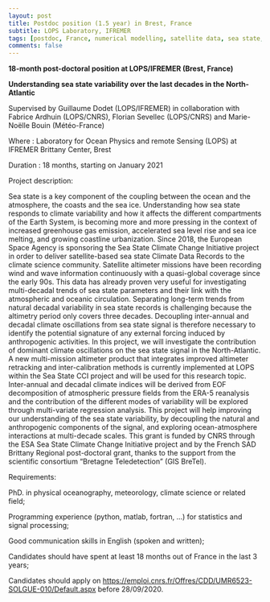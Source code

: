 ```yaml
---
layout: post
title: Postdoc position (1.5 year) in Brest, France
subtitle: LOPS Laboratory, IFREMER
tags: [postdoc, France, numerical modelling, satellite data, sea state, air-sea interactions]
comments: false
---
```



**18-month post-doctoral position at LOPS/IFREMER (Brest, France)**

**Understanding sea state variability over the last decades in the North-Atlantic**

Supervised by Guillaume Dodet (LOPS/IFREMER) in collaboration with Fabrice Ardhuin (LOPS/CNRS), Florian Sevellec (LOPS/CNRS) and Marie-Noëlle Bouin (Météo-France)

Where : Laboratory for Ocean Physics and remote Sensing (LOPS) at IFREMER Brittany Center, Brest

Duration : 18 months, starting on January 2021

Project description: 

Sea state is a key component of the coupling between the ocean and the atmosphere, the coasts and the sea ice. Understanding how sea state responds to climate variability and how it affects the different compartments of the Earth System, is becoming more and more pressing in the context of increased greenhouse gas emission, accelerated sea level rise and sea ice melting, and growing coastline urbanization. Since 2018, the European Space Agency is sponsoring the Sea State Climate Change Initiative project in order to deliver satellite-based sea state Climate Data Records to the climate science community. Satellite altimeter missions have been recording wind and wave information continuously with a quasi-global coverage since the early 90s. This data has already proven very useful for investigating multi-decadal trends of sea state parameters and their link with the atmospheric and oceanic circulation. Separating long-term trends from natural decadal variability in sea state records is challenging because the altimetry period only covers three decades. Decoupling inter-annual and decadal climate oscillations from sea state signal is therefore necessary to identify the potential signature of any external forcing induced by anthropogenic activities. In this project, we will investigate the contribution of dominant climate oscillations on the sea state signal in the North-Atlantic. A new multi-mission altimeter product that integrates improved altimeter retracking and inter-calibration methods is currently implemented at LOPS within the Sea State CCI project and will be used for this research topic. Inter-annual and decadal climate indices will be derived from EOF decomposition of atmospheric pressure fields from the ERA-5 reanalysis and the contribution of the different modes of variability will be explored through multi-variate regression analysis. This project will help improving our understanding of the sea state variability, by decoupling the natural and anthropogenic components of the signal, and exploring ocean-atmosphere interactions at multi-decade scales. This grant is funded by CNRS through the ESA Sea State Climate Change Initiative project and by the French SAD Brittany Regional post-doctoral grant, thanks to the support from the scientific consortium “Bretagne Teledetection” (GIS BreTel). 

Requirements:

PhD. in physical oceanography, meteorology, climate science or related field;

Programming experience (python, matlab, fortran, ...) for statistics and signal processing;

Good communication skills in English (spoken and written);

Candidates should have spent at least 18 months out of France in the last 3 years;

Candidates should apply on https://emploi.cnrs.fr/Offres/CDD/UMR6523-SOLGUE-010/Default.aspx before 28/09/2020.
